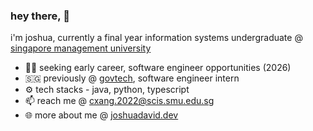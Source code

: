 ### hey there, 👋

i'm joshua, currently a final year information systems undergraduate @ [singapore management university](https://computing.smu.edu.sg/bsc-information-systems)

- 👨‍💻 seeking early career, software engineer opportunities (2026)
- 🇸🇬 previously @ [govtech](https://www.tech.gov.sg), software engineer intern
- ⚙️ tech stacks - java, python, typescript
- 📫 reach me @ cxang.2022@scis.smu.edu.sg
- 🌐 more about me @ [joshuadavid.dev](https://joshuadavid.dev)

